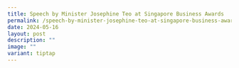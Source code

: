 ```yaml
---
title: Speech by Minister Josephine Teo at Singapore Business Awards
permalink: /speech-by-minister-josephine-teo-at-singapore-business-awards/
date: 2024-05-16
layout: post
description: ""
image: ""
variant: tiptap
---
```

